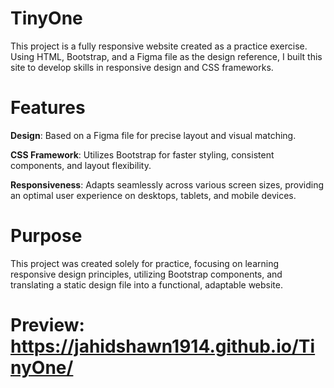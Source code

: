 # TinyOne
This project is a fully responsive website created as a practice exercise. Using HTML, Bootstrap, and a Figma file as the design reference, I built this site to develop skills in responsive design and CSS frameworks.

# Features
 **Design**: Based on a Figma file for precise layout and visual matching.
 
 **CSS Framework**: Utilizes Bootstrap for faster styling, consistent components, and layout flexibility.
 
**Responsiveness**: Adapts seamlessly across various screen sizes, providing an optimal user experience on desktops, tablets, and mobile devices.
# Purpose
This project was created solely for practice, focusing on learning responsive design principles, utilizing Bootstrap components, and translating a static design file into a functional, adaptable website.
# Preview: https://jahidshawn1914.github.io/TinyOne/
